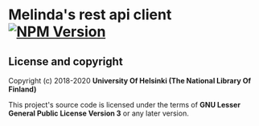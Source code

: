 # Melinda's rest api client [![NPM Version](https://img.shields.io/npm/v/@natlibfi/melinda-rest-api-client.svg)](https://npmjs.org/package/@natlibfi/melinda-rest-api-client)

## License and copyright

Copyright (c) 2018-2020 **University Of Helsinki (The National Library Of Finland)**

This project's source code is licensed under the terms of **GNU Lesser General Public License Version 3** or any later version.
